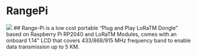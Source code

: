 # RangePi
<img src= "https://github.com/sbcshop/RangePi/blob/main/images/img1.jpg" />
## Range-Pi is a low cost portable “Plug and Play LoRaTM Dongle” based on Raspberry Pi RP2040 and  LoRaTM Modules, comes with an onboard 1.14" LCD that covers 433/868/915 MHz frequency band to enable data transmission up to 5 KM.
